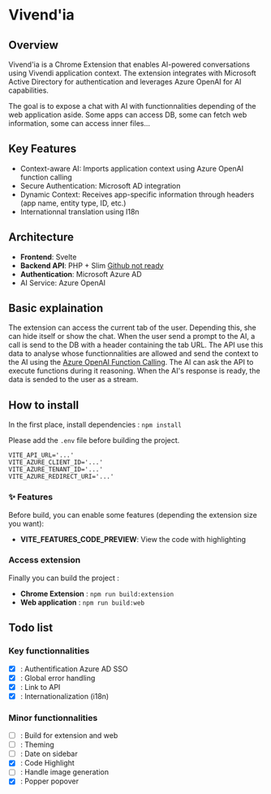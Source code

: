 # Vivend'ia
## Overview
Vivend'ia is a Chrome Extension that enables AI-powered conversations using Vivendi application context. The extension integrates with Microsoft Active Directory for authentication and leverages Azure OpenAI for AI capabilities.

The goal is to expose a chat with AI with functionnalities depending of the web application aside. Some apps can access DB, some can fetch web information, some can access inner files...

## Key Features
- Context-aware AI: Imports application context using Azure OpenAI function calling
- Secure Authentication: Microsoft AD integration
- Dynamic Context: Receives app-specific information through headers (app name, entity type, ID, etc.)
- Internationnal translation using I18n

## Architecture
- **Frontend**: Svelte
- **Backend API**: PHP + Slim [Github not ready](https://example.com)
- **Authentication**: Microsoft Azure AD
- AI Service: Azure OpenAI

## Basic explaination
The extension can access the current tab of the user. Depending this, she can hide itself or show the chat.
When the user send a prompt to the AI, a call is send to the DB with a header containing the tab URL. The API use this data to analyse whose functionnalities are allowed and send the context to the AI using the [Azure OpenAI Function Calling](https://learn.microsoft.com/en-us/azure/ai-foundry/openai/how-to/responses#function-calling). The AI can ask the API to execute functions during it reasoning. When the AI's response is ready, the data is sended to the user as a stream. 

## How to install

In the first place, install dependencies :
`npm install`

Please add the `.env` file before building the project.
```env
VITE_API_URL='...'
VITE_AZURE_CLIENT_ID='...'
VITE_AZURE_TENANT_ID='...'
VITE_AZURE_REDIRECT_URI='...'
```

### ✨ Features
Before build, you can enable some features (depending the extension size you want):
- **VITE_FEATURES_CODE_PREVIEW**: View the code with highlighting

### Access extension
Finally you can build the project :
- **Chrome Extension** : `npm run build:extension`
- **Web application** : `npm run build:web` 


## Todo list

### Key functionnalities
- [X] : Authentification Azure AD SSO
- [X] : Global error handling
- [X] : Link to API
- [X] : Internationalization (i18n)

### Minor functionnalities
- [ ] : Build for extension and web
- [ ] : Theming
- [ ] : Date on sidebar
- [X] : Code Highlight
- [ ] : Handle image generation
- [X] : Popper popover 